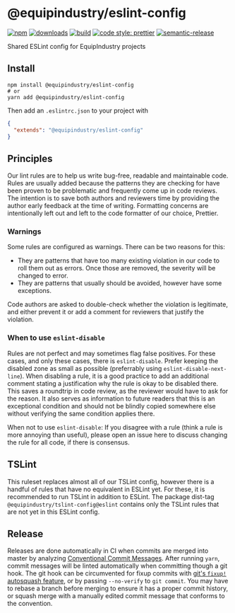 # @equipindustry/eslint-config

[![npm](https://img.shields.io/npm/v/@equipindustry/eslint-config.svg)](https://www.npmjs.com/package/@equipindustry/eslint-config)
[![downloads](https://img.shields.io/npm/dt/@equipindustry/eslint-config.svg)](https://www.npmjs.com/package/@equipindustry/eslint-config)
[![build](https://travis-ci.org/equipindustry/eslint-config.svg?branch=master)](https://travis-ci.org/equipindustry/eslint-config)
[![code style: prettier](https://img.shields.io/badge/code_style-prettier-ff69b4.svg)](https://github.com/prettier/prettier)
[![semantic-release](https://img.shields.io/badge/%20%20%F0%9F%93%A6%F0%9F%9A%80-semantic--release-e10079.svg)](https://github.com/semantic-release/semantic-release)

Shared ESLint config for EquipIndustry projects

## Install

```
npm install @equipindustry/eslint-config
# or
yarn add @equipindustry/eslint-config
```

Then add an `.eslintrc.json` to your project with

```json
{
  "extends": "@equipindustry/eslint-config"
}
```

## Principles

Our lint rules are to help us write bug-free, readable and maintainable code.
Rules are usually added because the patterns they are checking for have been proven to be problematic
and frequently come up in code reviews.
The intention is to save both authors and reviewers time by providing the author early feedback at the time of writing.
Formatting concerns are intentionally left out and left to the code formatter of our choice, Prettier.

### Warnings

Some rules are configured as warnings. There can be two reasons for this:

- They are patterns that have too many existing violation in our code to roll them out as errors.
  Once those are removed, the severity will be changed to error.
- They are patterns that usually should be avoided, however have some exceptions.

Code authors are asked to double-check whether the violation is legitimate,
and either prevent it or add a comment for reviewers that justify the violation.

### When to use `eslint-disable`

Rules are not perfect and may sometimes flag false positives.
For these cases, and only these cases, there is `eslint-disable`.
Prefer keeping the disabled zone as small as possible (preferrably using `eslint-disable-next-line`).
When disabling a rule, it is a good practice to add an additional comment stating a justification why the rule is okay to be disabled there.
This saves a roundtrip in code review, as the reviewer would have to ask for the reason.
It also serves as information to future readers that this is an exceptional condition and should not be blindly copied somewhere else without verifying the same condition applies there.

When not to use `eslint-disable`: If you disagree with a rule (think a rule is more annoying than useful), please open an issue here to discuss changing the rule for all code, if there is consensus.

## TSLint

This ruleset replaces almost all of our TSLint config, however there is a handful of rules that have no equivalent in ESLint yet.
For these, it is recommended to run TSLint in addition to ESLint.
The package dist-tag `@equipindustry/tslint-config@eslint` contains only the TSLint rules that are not yet in this ESLint config.

## Release

Releases are done automatically in CI when commits are merged into master by analyzing [Conventional Commit Messages](https://conventionalcommits.org/).
After running `yarn`, commit messages will be linted automatically when committing though a git hook.
The git hook can be circumvented for fixup commits with [git's `fixup!` autosquash feature](https://fle.github.io/git-tip-keep-your-branch-clean-with-fixup-and-autosquash.html), or by passing `--no-verify` to `git commit`.
You may have to rebase a branch before merging to ensure it has a proper commit history, or squash merge with a manually edited commit message that conforms to the convention.
